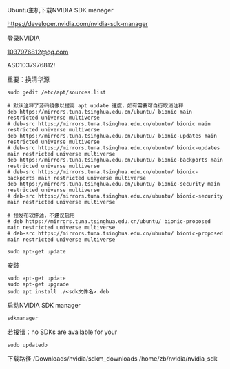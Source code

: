 
Ubuntu主机下载NVIDIA SDK manager

https://developer.nvidia.com/nvidia-sdk-manager

登录NVIDIA

1037976812@qq.com

ASD1037976812!

重要：换清华源

```
sudo gedit /etc/apt/sources.list
```
```
# 默认注释了源码镜像以提高 apt update 速度，如有需要可自行取消注释
deb https://mirrors.tuna.tsinghua.edu.cn/ubuntu/ bionic main restricted universe multiverse
# deb-src https://mirrors.tuna.tsinghua.edu.cn/ubuntu/ bionic main restricted universe multiverse
deb https://mirrors.tuna.tsinghua.edu.cn/ubuntu/ bionic-updates main restricted universe multiverse
# deb-src https://mirrors.tuna.tsinghua.edu.cn/ubuntu/ bionic-updates main restricted universe multiverse
deb https://mirrors.tuna.tsinghua.edu.cn/ubuntu/ bionic-backports main restricted universe multiverse
# deb-src https://mirrors.tuna.tsinghua.edu.cn/ubuntu/ bionic-backports main restricted universe multiverse
deb https://mirrors.tuna.tsinghua.edu.cn/ubuntu/ bionic-security main restricted universe multiverse
# deb-src https://mirrors.tuna.tsinghua.edu.cn/ubuntu/ bionic-security main restricted universe multiverse

# 预发布软件源，不建议启用
# deb https://mirrors.tuna.tsinghua.edu.cn/ubuntu/ bionic-proposed main restricted universe multiverse
# deb-src https://mirrors.tuna.tsinghua.edu.cn/ubuntu/ bionic-proposed main restricted universe multiverse
```
```
sudo apt-get update 
```

安装
```
sudo apt-get update
sudo apt-get upgrade
sudo apt install ./<sdk文件名>.deb
```



启动NVIDIA SDK manager
```
sdkmanager
```

若报错：no SDKs are available for your
```
sudo updatedb
```

下载路径
/Downloads/nvidia/sdkm_downloads
/home/zb/nvidia/nvidia_sdk